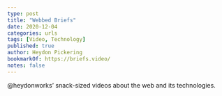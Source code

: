 ```yaml
---
type: post
title: "Webbed Briefs"
date: 2020-12-04
categories: urls
tags: [Video, Technology]
published: true
author: Heydon Pickering
bookmarkOf: https://briefs.video/
notes: false
---
```


@heydonworks’ snack-sized videos about the web and its technologies.